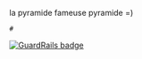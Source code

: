 la pyramide fameuse pyramide =)

    #

[![GuardRails badge](https://badges.production.guardrails.io/TheLondonWhale/thp-ruby-lapyramide.svg)](https://www.guardrails.io)

   ##
  ###
 ####
#####